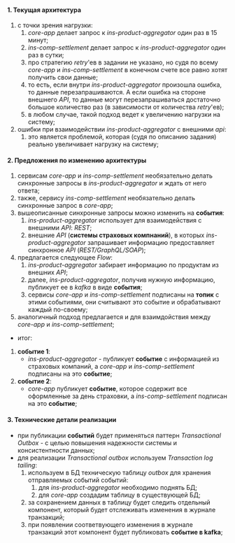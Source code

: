 #### 1. Текущая архитектура
1. с точки зрения нагрузки:
   1. *core-app* делает запрос к *ins-product-aggregator* один раз в 15 минут;
   2. *ins-comp-settlement* делает запрос к *ins-product-aggregator* один раз в сутки;
   3. про стратегию *retry*'ев в задании не указано, но судя по всему *core-app* и *ins-comp-settlement* в конечном счете все равно хотят получить свои данные;
   4. то есть, если внутри *ins-product-aggregator* произошла ошибка, то данные перезапрашиваются. А если ошибка на стороне внешнего *API*, то данные могут перезапрашиваться достаточно большое количество раз (в зависимости от количества *retry*'ев);
   5. в любом случае, такой подход ведет к увеличению нагрузки на систему;
2. ошибки при взаимодействии *ins-product-aggregator* с внешними *api*:
   1. это является проблемой, которая (судя по описанию задания) реально увеличивает нагрузку на систему;

#### 2. Предложения по изменению архитектуры
1. сервисам *core-app* и *ins-comp-settlement* необязательно делать синхронные запросы в *ins-product-aggregator* и ждать от него ответа;
2. также, сервису *ins-comp-settlement* необязательно делать синхронные запрос в *core-app*;
3. вышеописанные синхронные запросы можно изменить на **события**:
   1. *ins-product-aggregator* использует для взаимодействия с внешними *API*: *REST*;
   2. внешние *API* (**системы страховых компнаний**), в которых *ins-product-aggregator* запрашивает информацию предоставляет синхронное *API* (*REST/GraphQL/SOAP*);
4. предлагается следующее *Flow*:
   1. *ins-product-aggregator* забирает информацию по продуктам из внешних *API*;
   2. далее, *ins-product-aggregator*, получив нужную информацию, публикует ее в *kafka* в виде **события**;
   3. сервисы *core-app* и *ins-comp-settlement* подписаны на **топик** с этими событиями, они считывают это событие и обрабатывают каждый по-своему;
5. аналогичный подход предлагается и для взаимдойствия между *core-app* и *ins-comp-settlement*;

- итог:
1. **событие 1**:
   - *ins-product-aggregator* - публикует **событие** с информацией из страховых компаний, а *core-app* и *ins-comp-settlement* подписаны на это **событие**;
2. **событие 2**:
   - *core-app* публикует **событие**, которое содержит все оформленные за день страховки, а *ins-comp-settlement* подписан на это **событие**;

#### 3. Технические детали реализации
- при публикации **событий** будет применяться паттерн *Transactional Outbox* - с целью повышения надежности системы и консистентности данных;
- для реализации *Transactional outbox* используем *Transaction log tailing*:
   1. используем в БД техническую таблицу *outbox* для хранения отправляемых событий событий:
      1. для *ins-product-aggregator* необходимо поднять БД;
      2. для *core-app* создадим таблицу в существующей БД;
   2. за сохранением данных в таблицу будет следить отдельный компонент, который будет отслеживать изменения в журнале транзакций;
   3. при появлении соответвующего изменения в журнале транзакций этот компонент будет публиковать **событие в kafka**;